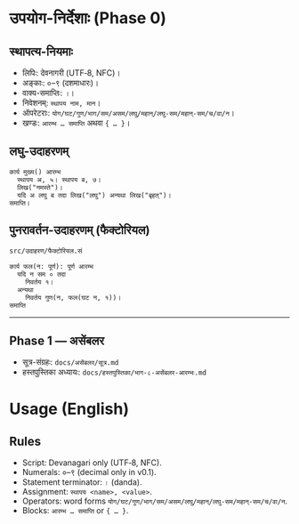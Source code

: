 # उपयोग-निर्देशाः (Phase 0)

## स्थापत्य-नियमाः
- लिपिः: देवनागरी (UTF‑8, NFC)।
- अङ्काः: ०–९ (दशमाधारः)।
- वाक्य-समाप्तिः: `।`।
- निवेशनम्: `स्थापय नाम, मान`।
- ऑपरेटराः: `योग/घट/गुण/भाग/सम/असम/लघु/महान्/लघु-सम/महान्-सम/च/वा/न`।
- खण्डः: `आरम्भ … समाप्ति` अथवा `{ … }`।

## लघु-उदाहरणम्
```
कार्य मुख्य() आरम्भ
  स्थापय अ, ५। स्थापय ब, ७।
  लिख("नमस्ते")।
  यदि अ लघु ब तदा लिख("लघु") अन्यथा लिख("बृहत्")।
समाप्ति।
```

## पुनरावर्तन-उदाहरणम् (फैक्टोरियल)
`src/उदाहरण/फैक्टोरियल.सं`
```
कार्य फल(न: पूर्ण): पूर्ण आरम्भ
  यदि न सम ० तदा
    निवर्तय १।
  अन्यथा
    निवर्तय गुण(न, फल(घट न, १))।
समाप्ति
```

---

## Phase 1 — असेंबलर
- सूत्र-संग्रहः: `docs/असेंबलर/सूत्र.md`
- हस्तपुस्तिका अध्यायः: `docs/हस्तपुस्तिका/भाग-८-असेंबलर-आरम्भः.md`

# Usage (English)

## Rules
- Script: Devanagari only (UTF‑8, NFC).
- Numerals: ०–९ (decimal only in v0.1).
- Statement terminator: `।` (danda).
- Assignment: `स्थापय <name>, <value>`.
- Operators: word forms `योग/घट/गुण/भाग/सम/असम/लघु/महान्/लघु-सम/महान्-सम/च/वा/न`.
- Blocks: `आरम्भ … समाप्ति` or `{ … }`.
